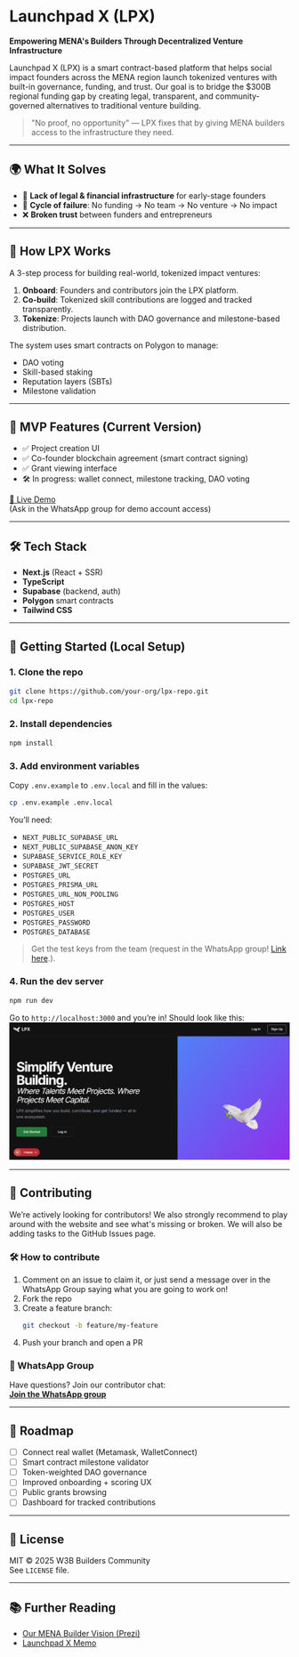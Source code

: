 # Launchpad X (LPX)

**Empowering MENA's Builders Through Decentralized Venture Infrastructure**

Launchpad X (LPX) is a smart contract-based platform that helps social impact founders across the MENA region launch tokenized ventures with built-in governance, funding, and trust. Our goal is to bridge the $300B regional funding gap by creating legal, transparent, and community-governed alternatives to traditional venture building.

> "No proof, no opportunity" — LPX fixes that by giving MENA builders access to the infrastructure they need.

---

## 🌍 What It Solves

- 🚫 **Lack of legal & financial infrastructure** for early-stage founders
- 🔁 **Cycle of failure**: No funding → No team → No venture → No impact
- ❌ **Broken trust** between funders and entrepreneurs

---

## 🔧 How LPX Works

A 3-step process for building real-world, tokenized impact ventures:

1. **Onboard**: Founders and contributors join the LPX platform.
2. **Co-build**: Tokenized skill contributions are logged and tracked transparently.
3. **Tokenize**: Projects launch with DAO governance and milestone-based distribution.

The system uses smart contracts on Polygon to manage:
- DAO voting
- Skill-based staking
- Reputation layers (SBTs)
- Milestone validation

---

## 🚀 MVP Features (Current Version)

- ✅ Project creation UI
- ✅ Co-founder blockchain agreement (smart contract signing)
- ✅ Grant viewing interface
- 🛠️ In progress: wallet connect, milestone tracking, DAO voting

[🔗 Live Demo](https://v0-consultant-website-redesign.vercel.app/)  
(Ask in the WhatsApp group for demo account access)

---

## 🛠️ Tech Stack

- **Next.js** (React + SSR)
- **TypeScript**
- **Supabase** (backend, auth)
- **Polygon** smart contracts
- **Tailwind CSS**

---

## 🧪 Getting Started (Local Setup)

### 1. Clone the repo
```bash
git clone https://github.com/your-org/lpx-repo.git
cd lpx-repo
```

### 2. Install dependencies
```bash
npm install
```

### 3. Add environment variables
Copy `.env.example` to `.env.local` and fill in the values:
```bash
cp .env.example .env.local
```

You’ll need:
- `NEXT_PUBLIC_SUPABASE_URL`
- `NEXT_PUBLIC_SUPABASE_ANON_KEY`
- `SUPABASE_SERVICE_ROLE_KEY`
- `SUPABASE_JWT_SECRET`
- `POSTGRES_URL`
- `POSTGRES_PRISMA_URL`
- `POSTGRES_URL_NON_POOLING`
- `POSTGRES_HOST`
- `POSTGRES_USER`
- `POSTGRES_PASSWORD`
- `POSTGRES_DATABASE`

> Get the test keys from the team (request in the WhatsApp group! [Link here](https://chat.whatsapp.com/LcSdoG9l2YCBcngLghqaVj?mode=ac_t).).

### 4. Run the dev server
```bash
npm run dev
```

Go to `http://localhost:3000` and you’re in! Should look like this:
![alt text](image.png)

---

## 🤝 Contributing

We’re actively looking for contributors! We also strongly recommend to play around with the website and see what's missing or broken. We will also be adding tasks to the GitHub Issues page. 

### 🛠️ How to contribute

1. Comment on an issue to claim it, or just send a message over in the WhatsApp Group saying what you are going to work on!
2. Fork the repo
3. Create a feature branch:
   ```bash
   git checkout -b feature/my-feature
   ```
4. Push your branch and open a PR

### 📣 WhatsApp Group

Have questions? Join our contributor chat:  
**[Join the WhatsApp group](https://chat.whatsapp.com/LcSdoG9l2YCBcngLghqaVj?mode=ac_t)**

---

## 📌 Roadmap

- [ ] Connect real wallet (Metamask, WalletConnect)
- [ ] Smart contract milestone validator
- [ ] Token-weighted DAO governance
- [ ] Improved onboarding + scoring UX
- [ ] Public grants browsing
- [ ] Dashboard for tracked contributions

---

## 🪪 License

MIT © 2025 W3B Builders Community  
See `LICENSE` file.

---

## 📚 Further Reading

- [Our MENA Builder Vision (Prezi)](https://brief-vole-470.notion.site/LPX-x-HUB71-Prezi-23fd7ae9018b8039b807d2892ebd7060)
- [Launchpad X Memo](https://brief-vole-470.notion.site/Launchpad-X-Memo-1f0d7ae9018b80289333d3c924d0c2e8)


